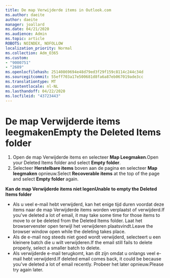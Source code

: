 ```yaml
---
title: De map Verwijderde items in Outlook.com
ms.author: daeite
author: daeite
manager: joallard
ms.date: 04/21/2020
ms.audience: Admin
ms.topic: article
ROBOTS: NOINDEX, NOFOLLOW
localization_priority: Normal
ms.collection: Adm_O365
ms.custom:
- "9000751"
- "2689"
ms.openlocfilehash: 25140869694e48d79ed3f29f159c8114c244c34d
ms.sourcegitcommit: 55eff703a17e500681d8fa6a87eb067019ade3cc
ms.translationtype: MT
ms.contentlocale: nl-NL
ms.lasthandoff: 04/22/2020
ms.locfileid: "43723443"
---
```

# <a name="empty-the-deleted-items-folder"></a><span data-ttu-id="9681d-102">De map Verwijderde items leegmaken</span><span class="sxs-lookup"><span data-stu-id="9681d-102">Empty the Deleted Items folder</span></span>

1. <span data-ttu-id="9681d-103">Open de map Verwijderde items en selecteer **Map Leegmaken**.</span><span class="sxs-lookup"><span data-stu-id="9681d-103">Open your Deleted Items folder and select **Empty folder**.</span></span>
2. <span data-ttu-id="9681d-104">Selecteer **Herstelbare items** boven aan de pagina en selecteer **Map leegmaken** opnieuw.</span><span class="sxs-lookup"><span data-stu-id="9681d-104">Select **Recoverable items** at the top of the page and select **Empty folder** again.</span></span>

<span data-ttu-id="9681d-105">**Kan de map Verwijderde items niet legen**</span><span class="sxs-lookup"><span data-stu-id="9681d-105">**Unable to empty the Deleted Items folder**</span></span>

- <span data-ttu-id="9681d-106">Als u veel e-mail hebt verwijderd, kan het enige tijd duren voordat deze items naar de map Verwijderde items worden verplaatst of verwijderd.</span><span class="sxs-lookup"><span data-stu-id="9681d-106">If you've deleted a lot of email, it may take some time for those items to move to or be deleted from the Deleted Items folder.</span></span> <span data-ttu-id="9681d-107">Laat het browservenster open terwijl het verwijderen plaatsvindt.</span><span class="sxs-lookup"><span data-stu-id="9681d-107">Leave the browser window open while the deleting takes place.</span></span>
- <span data-ttu-id="9681d-108">Als de e-mail nog steeds niet goed wordt verwijderd, selecteert u een kleinere batch die u wilt verwijderen.</span><span class="sxs-lookup"><span data-stu-id="9681d-108">If the email still fails to delete properly, select a smaller batch to delete.</span></span>
- <span data-ttu-id="9681d-109">Als verwijderde e-mail terugkomt, kan dit zijn omdat u onlangs veel e-mail hebt verwijderd.</span><span class="sxs-lookup"><span data-stu-id="9681d-109">If deleted email comes back, it could be because you've deleted a lot of email recently.</span></span> <span data-ttu-id="9681d-110">Probeer het later opnieuw.</span><span class="sxs-lookup"><span data-stu-id="9681d-110">Please try again later.</span></span>
